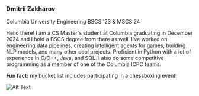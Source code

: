 ### Dmitrii Zakharov
Columbia University Engineering BSCS '23 & MSCS 24

Hello there! I am a CS Master's student at Columbia graduating in December 2024 and I hold a BSCS degree from there as well. I've worked on engineering data pipelines, creating intelligent agents for games, building NLP models, and many other cool projects. Proficient in Python with a lot of experience in C/C++, Java, and SQL.
I also do some competitive programming as a member of one of the Columbia ICPC teams.

**Fun fact:** my bucket list includes participating in a chessboxing event!

![Alt Text](https://media.giphy.com/media/3o7btXnOjI9ZJfWpi0/giphy.gif)
<!--
**r1p71d3/r1p71d3** is a ✨ _special_ ✨ repository because its `README.md` (this file) appears on your GitHub profile.

Here are some ideas to get you started:

- 🔭 I’m currently working on ...
- 🌱 I’m currently learning ...
- 👯 I’m looking to collaborate on ...
- 🤔 I’m looking for help with ...
- 💬 Ask me about ...
- 📫 How to reach me: ...
- 😄 Pronouns: ...
- ⚡ Fun fact: ...
-->


